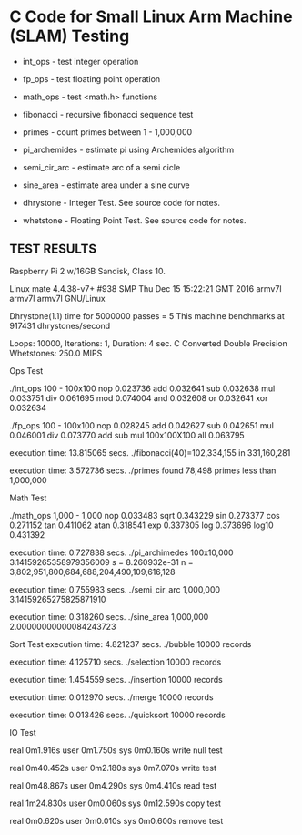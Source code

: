 # C Code for Small Linux Arm Machine (SLAM) Testing

* int_ops  - test integer operation
* fp_ops   - test floating point operation
* math_ops - test <math.h> functions

* fibonacci   - recursive fibonacci sequence test
* primes      - count primes between 1 - 1,000,000

* pi_archemides   - estimate pi using Archemides algorithm
* semi_cir_arc    - estimate arc of a semi cicle
* sine_area       - estimate area under a sine curve

* dhrystone       - Integer Test. See source code for notes.
* whetstone       - Floating Point Test. See source code for notes.

## TEST RESULTS
Raspberry Pi 2 w/16GB Sandisk, Class 10.

Linux mate 4.4.38-v7+ #938 SMP Thu Dec 15 15:22:21 GMT 2016 armv7l armv7l armv7l GNU/Linux

Dhrystone(1.1) time for 5000000 passes = 5
This machine benchmarks at 917431 dhrystones/second

Loops: 10000, Iterations: 1, Duration: 4 sec.
C Converted Double Precision Whetstones: 250.0 MIPS

Ops Test

./int_ops	100 - 100x100
nop	0.023736
add	0.032641
sub	0.032638
mul	0.033751
div	0.061695
mod	0.074004
and	0.032608
or	0.032641
xor	0.032634

./fp_ops	100 - 100x100
nop	0.028245
add	0.042627
sub	0.042651
mul	0.046001
div	0.073770
add sub mul	100x100X100
all	0.063795

execution time: 13.815065 secs.	./fibonacci(40)=102,334,155 in 331,160,281

execution time: 3.572736 secs.	./primes found 78,498 primes less than 1,000,000

Math Test

./math_ops	1,000 - 1,000
nop	0.033483
sqrt	0.343229
sin	0.273377
cos	0.271152
tan	0.411062
atan	0.318541
exp	0.337305
log	0.373696
log10	0.431392

execution time: 0.727838 secs.	./pi_archimedes	100x10,000	3.14159265358979356009
s = 8.260932e-31
n = 3,802,951,800,684,688,204,490,109,616,128

execution time: 0.755983 secs.	./semi_cir_arc	1,000,000	3.14159265275825871910

execution time: 0.318260 secs.	./sine_area	1,000,000	2.00000000000084243723

Sort Test
execution time: 4.821237 secs.	./bubble 10000 records

execution time: 4.125710 secs.	./selection 10000 records

execution time: 1.454559 secs.	./insertion 10000 records

execution time: 0.012970 secs.	./merge 10000 records

execution time: 0.013426 secs.	./quicksort 10000 records

IO Test

real	0m1.916s
user	0m1.750s
sys	0m0.160s
write null test

real	0m40.452s
user	0m2.180s
sys	0m7.070s
write test

real	0m48.867s
user	0m4.290s
sys	0m4.410s
read test

real	1m24.830s
user	0m0.060s
sys	0m12.590s
copy test

real	0m0.620s
user	0m0.010s
sys	0m0.600s
remove test
